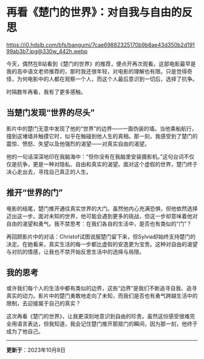 # 再看《楚门的世界》：对自我与自由的反思

https://i0.hdslb.com/bfs/bangumi/7cae69882325170b9b8ae43d350b2d19199ab3b7.jpg@330w_442h.webp

今天，偶然在B站看到《楚门的世界》的推荐，便点开再次观看。这部电影最早是我的高中语文老师推荐的，那时我还很年轻，对电影的理解也有限。只是觉得奇怪，为何电影中的人都在观察一个人，而这个人最后意识到一切后，选择了抗争。

时隔数年再看，我有了更多感触。

## 当楚门发现“世界的尽头”

影片中的楚门无意中发现了他的“世界”的边界——一面伪装的墙。当他乘船航行，撞到这堵墙并触摸它时，似乎在触碰到他人生的真相。那一刻，我感受到了楚门的震惊、愤怒、失望以及他强烈的渴望——对真实自由的渴望。

他的一句话深深地印在我脑海中：“但你没有在我脑里安装摄影机。”这句台词不仅仅是抗争，更是一种对隐私、自由和真实的渴望。面对这个虚假的世界，楚门终于决心走出去，寻找自己真正的人生。

## 推开“世界的门”

电影的结尾，楚门推开通往真实世界的大门。虽然他内心充满恐惧，但他依然选择迈出这一步。面对未知的世界，他可能会遇到更多的挑战，但这一步却意味着他对自由的渴望和勇气。我不禁思考：在我们各自的生活中，是否也有类似的“门”？

再回顾影片中的对话：Christof试图说服楚门留下来，但Sylvia却始终支持楚门的决定。在她看来，真实生活的每一步都比虚假的安逸更为宝贵。这种对自由的渴望与对抗的情感，让我也不禁开始反思生活中的选择与局限。

## 我的思考

或许我们每个人的生活中都有类似的边界，这些“边界”是我们不断追寻自我、追寻真实的动力。影片中的楚门勇敢地走向了未知，而我们是否也有勇气跨越生活中的限制，去迎接属于自己的真实？

这次再看《楚门的世界》，让我更深刻地意识到自由的珍贵。虽然这份感受很难完全用语言表达，但我知道，我会记住楚门推开那扇门的瞬间，因为那一刻，他终于成为了他自己。

---
**更新于**：2023年10月8日 